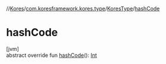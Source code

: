 //[Kores](../../../index.md)/[com.koresframework.kores.type](../index.md)/[KoresType](index.md)/[hashCode](hash-code.md)

# hashCode

[jvm]\
abstract override fun [hashCode](hash-code.md)(): [Int](https://kotlinlang.org/api/latest/jvm/stdlib/kotlin/-int/index.html)
